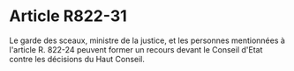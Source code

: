 # Article R822-31

Le garde des sceaux, ministre de la justice, et les personnes mentionnées à l'article R. 822-24 peuvent former un recours devant le Conseil d'Etat contre les décisions du Haut Conseil.